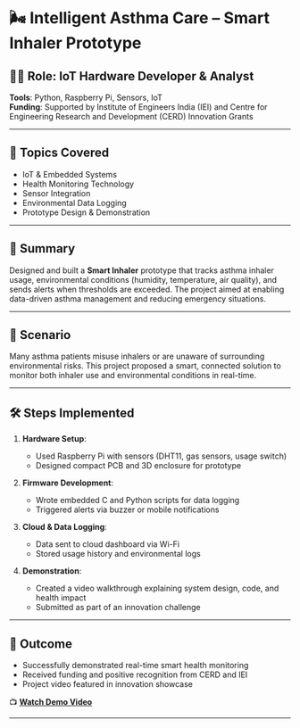 # 🌬️ Intelligent Asthma Care – Smart Inhaler Prototype

## 👨‍🔬 Role: IoT Hardware Developer & Analyst  
**Tools**: Python, Raspberry Pi, Sensors, IoT  
**Funding**: Supported by Institute of Engineers India (IEI) and Centre for Engineering Research and Development (CERD) Innovation Grants

---

## 🧠 Topics Covered

- IoT & Embedded Systems
- Health Monitoring Technology
- Sensor Integration
- Environmental Data Logging
- Prototype Design & Demonstration

---

## 📘 Summary

Designed and built a **Smart Inhaler** prototype that tracks asthma inhaler usage, environmental conditions (humidity, temperature, air quality), and sends alerts when thresholds are exceeded. The project aimed at enabling data-driven asthma management and reducing emergency situations.

---

## 📌 Scenario

Many asthma patients misuse inhalers or are unaware of surrounding environmental risks. This project proposed a smart, connected solution to monitor both inhaler use and environmental conditions in real-time.

---

## 🛠️ Steps Implemented

1. **Hardware Setup**:
   - Used Raspberry Pi with sensors (DHT11, gas sensors, usage switch)
   - Designed compact PCB and 3D enclosure for prototype

2. **Firmware Development**:
   - Wrote embedded C and Python scripts for data logging
   - Triggered alerts via buzzer or mobile notifications

3. **Cloud & Data Logging**:
   - Data sent to cloud dashboard via Wi-Fi
   - Stored usage history and environmental logs

4. **Demonstration**:
   - Created a video walkthrough explaining system design, code, and health impact
   - Submitted as part of an innovation challenge

---

## 🎯 Outcome

- Successfully demonstrated real-time smart health monitoring
- Received funding and positive recognition from CERD and IEI
- Project video featured in innovation showcase

📺 **[Watch Demo Video](https://drive.google.com/file/d/1-YAOvLBpQ70vIFqiw_gtdOewrAY0Q7La/view?usp=sharing)**

---
